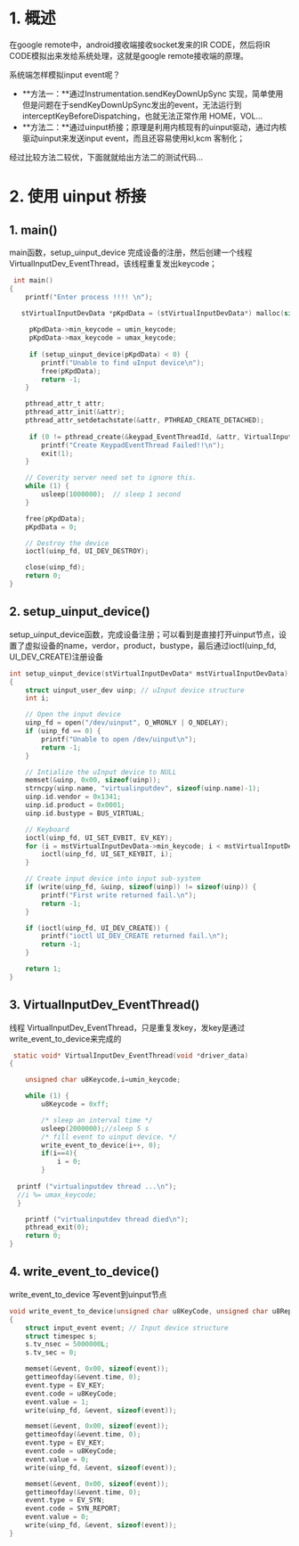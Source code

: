# 1. 概述

在google remote中，android接收端接收socket发来的IR CODE，然后将IR CODE模拟出来发给系统处理，这就是google remote接收端的原理。

系统端怎样模拟input event呢？ 

- **方法一：**通过Instrumentation.sendKeyDownUpSync 实现，简单使用但是问题在于sendKeyDownUpSync发出的event，无法运行到
  interceptKeyBeforeDispatching，也就无法正常作用 HOME，VOL...
- **方法二：**通过uinput桥接；原理是利用内核现有的uinput驱动，通过内核驱动uinput来发送input event，而且还容易使用kl,kcm 客制化；

 经过比较方法二较优，下面就就给出方法二的测试代码...

# 2. 使用 uinput 桥接

## 1. main()

main函数，setup_uinput_device 完成设备的注册，然后创建一个线程 VirtualInputDev_EventThread，该线程重复发出keycode；

```c
 int main()
{
 	printf("Enter process !!!! \n");

   stVirtualInputDevData *pKpdData = (stVirtualInputDevData*) malloc(sizeof(stVirtualInputDevData));
   
     pKpdData->min_keycode = umin_keycode;
   	 pKpdData->max_keycode = umax_keycode;
    
     if (setup_uinput_device(pKpdData) < 0) {
        printf("Unable to find uInput device\n");
        free(pKpdData);
        return -1;
    }

    pthread_attr_t attr;
    pthread_attr_init(&attr);
    pthread_attr_setdetachstate(&attr, PTHREAD_CREATE_DETACHED);
    
     if (0 != pthread_create(&keypad_EventThreadId, &attr, VirtualInputDev_EventThread, (void *)0)) {
        printf("Create KeypadEventThread Failed!!\n");
        exit(1);
    }

    // Coverity server need set to ignore this.
    while (1) {
        usleep(1000000);  // sleep 1 second
    }

    free(pKpdData);
    pKpdData = 0;

    // Destroy the device
    ioctl(uinp_fd, UI_DEV_DESTROY);

    close(uinp_fd);
    return 0;
}
```

## 2. setup_uinput_device()

setup_uinput_device函数，完成设备注册；可以看到是直接打开uinput节点，设置了虚拟设备的name，verdor，product，bustype，最后通过ioctl(uinp_fd, UI_DEV_CREATE)注册设备

```c
int setup_uinput_device(stVirtualInputDevData* mstVirtualInputDevData)
{
    struct uinput_user_dev uinp; // uInput device structure
    int i;

    // Open the input device
    uinp_fd = open("/dev/uinput", O_WRONLY | O_NDELAY);
    if (uinp_fd == 0) {
        printf("Unable to open /dev/uinput\n");
        return -1;
    }

    // Intialize the uInput device to NULL
    memset(&uinp, 0x00, sizeof(uinp));
    strncpy(uinp.name, "virtualinputdev", sizeof(uinp.name)-1);
    uinp.id.vendor = 0x1341;
    uinp.id.product = 0x0001;
    uinp.id.bustype = BUS_VIRTUAL;

    // Keyboard
    ioctl(uinp_fd, UI_SET_EVBIT, EV_KEY);
    for (i = mstVirtualInputDevData->min_keycode; i < mstVirtualInputDevData->max_keycode; i++) {
        ioctl(uinp_fd, UI_SET_KEYBIT, i);
    }

    // Create input device into input sub-system
    if (write(uinp_fd, &uinp, sizeof(uinp)) != sizeof(uinp)) {
        printf("First write returned fail.\n");
        return -1;
    }

    if (ioctl(uinp_fd, UI_DEV_CREATE)) {
        printf("ioctl UI_DEV_CREATE returned fail.\n");
        return -1;
    }

    return 1;
}
```

## 3. VirtualInputDev_EventThread()

线程 VirtualInputDev_EventThread，只是重复发key，发key是通过write_event_to_device来完成的

```c
 static void* VirtualInputDev_EventThread(void *driver_data)
{

    unsigned char u8Keycode,i=umin_keycode;

    while (1) {
        u8Keycode = 0xff;

        /* sleep an interval time */
        usleep(2000000);//sleep 5 s
        /* fill event to uinput device. */
        write_event_to_device(i++, 0);
  		if(i==4){
  			i = 0;
  		}
        
  printf ("virtualinputdev thread ...\n");
  //i %= umax_keycode;
  }

    printf ("virtualinputdev thread died\n");
    pthread_exit(0);
    return 0;
}
```

## 4. write_event_to_device()

write_event_to_device 写event到uinput节点

```c
void write_event_to_device(unsigned char u8KeyCode, unsigned char u8Repeat)
{
    struct input_event event; // Input device structure
    struct timespec s;
    s.tv_nsec = 5000000L;
    s.tv_sec = 0;

    memset(&event, 0x00, sizeof(event));
    gettimeofday(&event.time, 0);
    event.type = EV_KEY;
    event.code = u8KeyCode;
    event.value = 1;
    write(uinp_fd, &event, sizeof(event));

    memset(&event, 0x00, sizeof(event));
    gettimeofday(&event.time, 0);
    event.type = EV_KEY;
    event.code = u8KeyCode;
    event.value = 0;
    write(uinp_fd, &event, sizeof(event));

    memset(&event, 0x00, sizeof(event));
    gettimeofday(&event.time, 0);
    event.type = EV_SYN;
    event.code = SYN_REPORT;
    event.value = 0;
    write(uinp_fd, &event, sizeof(event));
}
```

